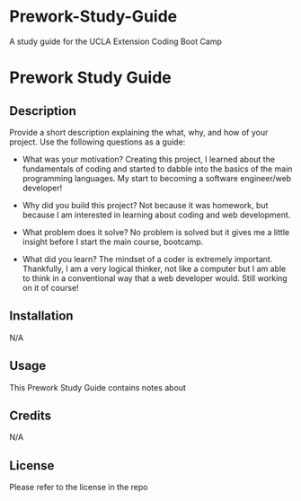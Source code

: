 # Prework-Study-Guide
A study guide for the UCLA Extension Coding Boot Camp

# Prework Study Guide

## Description

Provide a short description explaining the what, why, and how of your project. Use the following questions as a guide:

- What was your motivation? 
Creating this project, I learned about the fundamentals of coding and started to dabble into the basics of the main programming languages. My start to becoming a software engineer/web developer!

- Why did you build this project? 
Not because it was homework, but because I am interested in learning about coding and web development.

- What problem does it solve? 
No problem is solved but it gives me a little insight before I start the main course, bootcamp.

- What did you learn? 
The mindset of a coder is extremely important. Thankfully, I am a very logical thinker, not like a computer but I am able to think in a conventional way that a web developer would. Still working on it of course!

## Installation

N/A

## Usage

This Prework Study Guide contains notes about
## Credits
 
 N/A

## License

Please refer to the license in the repo

